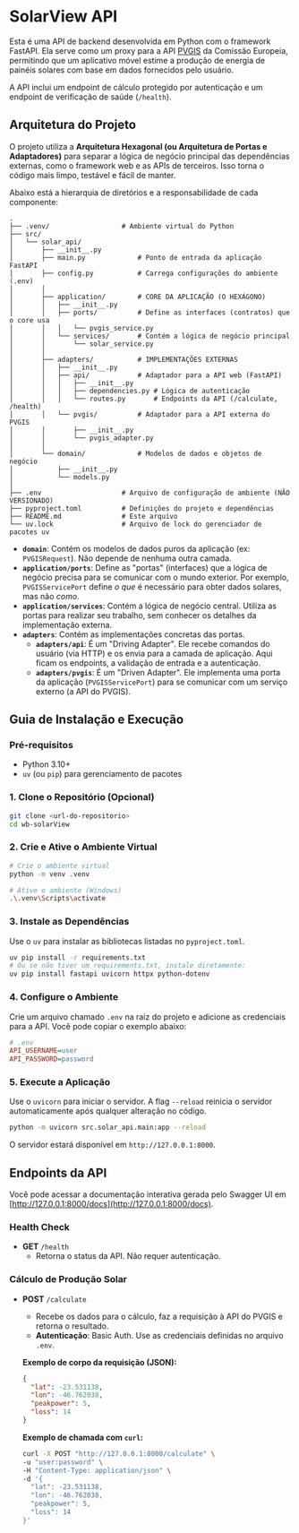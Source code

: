 # SolarView API

Esta é uma API de backend desenvolvida em Python com o framework FastAPI. Ela serve como um proxy para a API [PVGIS](https://re.jrc.ec.europa.eu/pvg_tools/en/) da Comissão Europeia, permitindo que um aplicativo móvel estime a produção de energia de painéis solares com base em dados fornecidos pelo usuário.

A API inclui um endpoint de cálculo protegido por autenticação e um endpoint de verificação de saúde (`/health`).

## Arquitetura do Projeto

O projeto utiliza a **Arquitetura Hexagonal (ou Arquitetura de Portas e Adaptadores)** para separar a lógica de negócio principal das dependências externas, como o framework web e as APIs de terceiros. Isso torna o código mais limpo, testável e fácil de manter.

Abaixo está a hierarquia de diretórios e a responsabilidade de cada componente:

```
.
├── .venv/                  # Ambiente virtual do Python
├── src/
│   └── solar_api/
│       ├── __init__.py
│       ├── main.py             # Ponto de entrada da aplicação FastAPI
│       ├── config.py           # Carrega configurações do ambiente (.env)
│       │
│       ├── application/        # CORE DA APLICAÇÃO (O HEXÁGONO)
│       │   ├── __init__.py
│       │   ├── ports/          # Define as interfaces (contratos) que o core usa
│       │   │   └── pvgis_service.py
│       │   └── services/       # Contém a lógica de negócio principal
│       │       └── solar_service.py
│       │
│       ├── adapters/           # IMPLEMENTAÇÕES EXTERNAS
│       │   ├── __init__.py
│       │   ├── api/            # Adaptador para a API web (FastAPI)
│       │   │   ├── __init__.py
│       │   │   ├── dependencies.py # Lógica de autenticação
│       │   │   └── routes.py       # Endpoints da API (/calculate, /health)
│       │   └── pvgis/          # Adaptador para a API externa do PVGIS
│       │       ├── __init__.py
│       │       └── pvgis_adapter.py
│       │
│       └── domain/             # Modelos de dados e objetos de negócio
│           ├── __init__.py
│           └── models.py
│
├── .env                    # Arquivo de configuração de ambiente (NÃO VERSIONADO)
├── pyproject.toml          # Definições do projeto e dependências
├── README.md               # Este arquivo
└── uv.lock                 # Arquivo de lock do gerenciador de pacotes uv
```

- **`domain`**: Contém os modelos de dados puros da aplicação (ex: `PVGISRequest`). Não depende de nenhuma outra camada.
- **`application/ports`**: Define as "portas" (interfaces) que a lógica de negócio precisa para se comunicar com o mundo exterior. Por exemplo, `PVGISServicePort` define *o que* é necessário para obter dados solares, mas não *como*.
- **`application/services`**: Contém a lógica de negócio central. Utiliza as portas para realizar seu trabalho, sem conhecer os detalhes da implementação externa.
- **`adapters`**: Contém as implementações concretas das portas.
  - **`adapters/api`**: É um "Driving Adapter". Ele recebe comandos do usuário (via HTTP) e os envia para a camada de aplicação. Aqui ficam os endpoints, a validação de entrada e a autenticação.
  - **`adapters/pvgis`**: É um "Driven Adapter". Ele implementa uma porta da aplicação (`PVGISServicePort`) para se comunicar com um serviço externo (a API do PVGIS).

## Guia de Instalação e Execução

### Pré-requisitos
- Python 3.10+
- `uv` (ou `pip`) para gerenciamento de pacotes

### 1. Clone o Repositório (Opcional)
```bash
git clone <url-do-repositorio>
cd wb-solarView
```

### 2. Crie e Ative o Ambiente Virtual
```bash
# Crie o ambiente virtual
python -m venv .venv

# Ative o ambiente (Windows)
.\.venv\Scripts\activate
```

### 3. Instale as Dependências
Use o `uv` para instalar as bibliotecas listadas no `pyproject.toml`.
```bash
uv pip install -r requirements.txt 
# Ou se não tiver um requirements.txt, instale diretamente:
uv pip install fastapi uvicorn httpx python-dotenv
```

### 4. Configure o Ambiente
Crie um arquivo chamado `.env` na raiz do projeto e adicione as credenciais para a API. Você pode copiar o exemplo abaixo:
```ini
# .env
API_USERNAME=user
API_PASSWORD=password
```

### 5. Execute a Aplicação
Use o `uvicorn` para iniciar o servidor. A flag `--reload` reinicia o servidor automaticamente após qualquer alteração no código.
```bash
python -m uvicorn src.solar_api.main:app --reload
```
O servidor estará disponível em `http://127.0.0.1:8000`.

## Endpoints da API

Você pode acessar a documentação interativa gerada pelo Swagger UI em [http://127.0.0.1:8000/docs](http://127.0.0.1:8000/docs).

### Health Check
- **GET** `/health`
  - Retorna o status da API. Não requer autenticação.

### Cálculo de Produção Solar
- **POST** `/calculate`
  - Recebe os dados para o cálculo, faz a requisição à API do PVGIS e retorna o resultado.
  - **Autenticação**: Basic Auth. Use as credenciais definidas no arquivo `.env`.

  **Exemplo de corpo da requisição (JSON):**
  ```json
  {
    "lat": -23.531138,
    "lon": -46.762038,
    "peakpower": 5,
    "loss": 14
  }
  ```

  **Exemplo de chamada com `curl`:**
  ```bash
  curl -X POST "http://127.0.0.1:8000/calculate" \
  -u "user:password" \
  -H "Content-Type: application/json" \
  -d '{
    "lat": -23.531138,
    "lon": -46.762038,
    "peakpower": 5,
    "loss": 14
  }'
  ```
